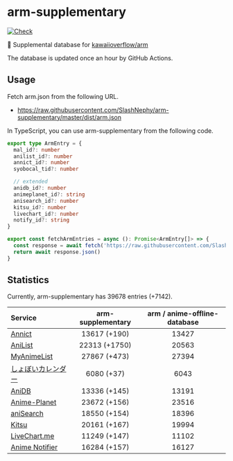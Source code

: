 # arm-supplementary

[![Check](https://github.com/SlashNephy/arm-supplementary/actions/workflows/check-node.yml/badge.svg)](https://github.com/SlashNephy/arm-supplementary/actions/workflows/check-node.yml)

💊 Supplemental database for [kawaiioverflow/arm](https://github.com/kawaiioverflow/arm)

The database is updated once an hour by GitHub Actions.

## Usage

Fetch arm.json from the following URL.

- https://raw.githubusercontent.com/SlashNephy/arm-supplementary/master/dist/arm.json

In TypeScript, you can use arm-supplementary from the following code.

```TypeScript
export type ArmEntry = {
  mal_id?: number
  anilist_id?: number
  annict_id?: number
  syobocal_tid?: number

  // extended
  anidb_id?: number
  animeplanet_id?: string
  anisearch_id?: number
  kitsu_id?: number
  livechart_id?: number
  notify_id?: string
}

export const fetchArmEntries = async (): Promise<ArmEntry[]> => {
  const response = await fetch('https://raw.githubusercontent.com/SlashNephy/arm-supplementary/master/dist/arm.json')
  return await response.json()
}
```

## Statistics

Currently, arm-supplementary has 39678 entries (+7142).

| Service                                     | arm-supplementary | arm / anime-offline-database |
| :------------------------------------------ | :---------------: | :--------------------------: |
| [Annict](https://annict.com)                |   13617 (+190)    |            13427             |
| [AniList](https://anilist.co)               |   22313 (+1750)   |            20563             |
| [MyAnimeList](https://myanimelist.net)      |   27867 (+473)    |            27394             |
| [しょぼいカレンダー](https://cal.syoboi.jp) |    6080 (+37)     |             6043             |
| [AniDB](https://anidb.net)                  |   13336 (+145)    |            13191             |
| [Anime-Planet](https://anime-planet.com)    |   23672 (+156)    |            23516             |
| [aniSearch](https://anisearch.com)          |   18550 (+154)    |            18396             |
| [Kitsu](https://kitsu.io)                   |   20161 (+167)    |            19994             |
| [LiveChart.me](https://livechart.me)        |   11249 (+147)    |            11102             |
| [Anime Notifier](https://notify.moe)        |   16284 (+157)    |            16127             |
